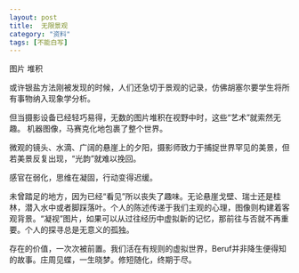 ```yaml
---
layout: post
title:  无限景观
category: "资料"
tags: [不能白写]
---
```

图片 堆积

或许银盐方法刚被发现的时候，人们还急切于景观的记录，仿佛胡塞尔要学生将所有事物纳入现象学分析。

但当摄影设备已经轻巧易得，无数的图片堆积在视野中时，这些“艺术”就索然无趣。
机器图像，马赛克化地包裹了整个世界。

微观的镜头、水滴、广阔的悬崖上的夕阳，摄影师致力于捕捉世界罕见的美景，但若美景反复出现，“光韵”就难以挽回。

感官在弱化，思维在凝固，行动变得迟缓。

未曾踏足的地方，因为已经“看见”所以丧失了趣味。无论悬崖戈壁、瑞士还是桂林，潜入水中或者脚踩落叶。个人的陈述传递于我们主观的心理，图像则构建着客观背景。“凝视”图片，如果可以从过往经历中虚拟新的记忆，那前往与否就不再重要。个人的探寻总是无意义的孤独。

存在的价值，一次次被前置。我们活在有规则的虚拟世界，Beruf并非降生便得知的故事。庄周见蝶，一生晓梦。修短随化，终期于尽。